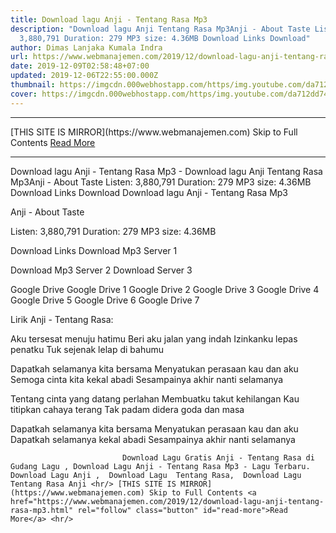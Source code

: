 ```yaml
---
title: Download lagu Anji - Tentang Rasa Mp3
description: "Download lagu Anji Tentang Rasa Mp3Anji - About Taste Listen:
  3,880,791 Duration: 279 MP3 size: 4.36MB Download Links Download"
author: Dimas Lanjaka Kumala Indra
url: https://www.webmanajemen.com/2019/12/download-lagu-anji-tentang-rasa-mp3.html
date: 2019-12-09T02:58:48+07:00
updated: 2019-12-06T22:55:00.000Z
thumbnail: https://imgcdn.000webhostapp.com/https/img.youtube.com/da712dd749bade902bd6bd1cd2541a73.jpeg
cover: https://imgcdn.000webhostapp.com/https/img.youtube.com/da712dd749bade902bd6bd1cd2541a73.jpeg
---
```


<hr/> [THIS SITE IS MIRROR](https://www.webmanajemen.com) Skip to Full Contents <a href="https://www.webmanajemen.com/2019/12/download-lagu-anji-tentang-rasa-mp3.html" rel="follow" class="button" id="read-more">Read More</a> <hr/> Download lagu Anji - Tentang Rasa Mp3 - Download lagu Anji Tentang Rasa Mp3Anji - About Taste Listen: 3,880,791 Duration: 279 MP3 size: 4.36MB Download Links Download Download lagu Anji - Tentang Rasa Mp3

Anji - About Taste

  Listen: 3,880,791 
  Duration: 279 
  MP3 size: 4.36MB 

  Download Links 
  Download Mp3 Server 1 

  Download Mp3 Server 2 
  Download Server 3 


  Google Drive   Google Drive 1 
  Google Drive 2 
  Google Drive 3 
  Google Drive 4 
  Google Drive 5 
  Google Drive 6 
  Google Drive 7 


                             
Lirik Anji - Tentang Rasa:
                             
Aku tersesat menuju hatimu
  Beri aku jalan yang indah
  Izinkanku lepas penatku
  Tuk sejenak lelap di bahumu
  
  Dapatkah selamanya kita bersama
  Menyatukan perasaan kau dan aku
  Semoga cinta kita kekal abadi
  Sesampainya akhir nanti selamanya
  
  Tentang cinta yang datang perlahan
  Membuatku takut kehilangan
  Kau titipkan cahaya terang
  Tak padam didera goda dan masa
  
  Dapatkah selamanya kita bersama
  Menyatukan perasaan kau dan aku
  Dapatkah selamanya kekal abadi
  Sesampainya akhir nanti selamanya                                 
                                 
                             Download Lagu Gratis Anji - Tentang Rasa di Gudang Lagu , Download Lagu Anji - Tentang Rasa Mp3 - Lagu Terbaru.                                                         Download Lagu Anji ,  Download Lagu  Tentang Rasa,  Download Lagu  Tentang Rasa Anji <hr/> [THIS SITE IS MIRROR](https://www.webmanajemen.com) Skip to Full Contents <a href="https://www.webmanajemen.com/2019/12/download-lagu-anji-tentang-rasa-mp3.html" rel="follow" class="button" id="read-more">Read More</a> <hr/>